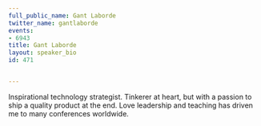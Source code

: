 ---
full_public_name: Gant Laborde
twitter_name: gantlaborde
events:
- 6943
title: Gant Laborde
layout: speaker_bio
id: 471

---
Inspirational technology strategist.  Tinkerer at heart, but with a passion to ship a quality product at the end.  Love leadership and teaching has driven me to many conferences worldwide.